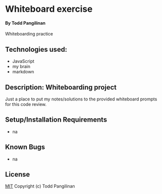# Whiteboard exercise

#### By Todd Pangilinan

Whiteboarding practice

## Technologies used:

* JavaScript
* my brain
* markdown

## Description: Whiteboarding project

Just a place to put my notes/solutions to the provided whiteboard prompts for this code review.

## Setup/Installation Requirements
* na


## Known Bugs

* na

## License

[MIT](https://opensource.org/licenses/MIT)
Copyright (c) Todd Pangilinan 
